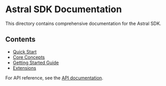 # Astral SDK Documentation

This directory contains comprehensive documentation for the Astral SDK.

## Contents

- [Quick Start](./quick-start.md)
- [Core Concepts](./core-concepts/index.md)
- [Getting Started Guide](./guides/getting-started.md)
- [Extensions](./extensions.md)

For API reference, see the [API documentation](/api-reference).